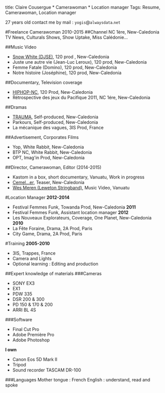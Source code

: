 title: Claire Cousergue * Camerawoman * Location manager
Tags: Resume, Camerawoman, Location manager

27 years old
contact me by mail : `yogis`@`alwaysdata`.`net`


#Freelance Camerawoman 2010-2015
##Channel NC 1ère, New-Caledonia
TV News, Culturals Shows, Show Uptake, Miss Calédonie...

##Music Video 
* [Snow White (DJSE)](http://www.youtube.com/watch?v=M4ldouk-maA), 120 prod , New-Caledonia
* Juste une autre vie (Jean-Luc Leroux), 120 prod, New-Caledonia 
* Femme Fatale (Domino), 120 prod, New-Caledonia
* Notre histoire (Joséphine), 120 prod, New-Caledonia

##Documentary, Television coverage 
* [HIPHOP-NC](http://www.youtube.com/watch?v=HLOhTMuEsT4), 120 Prod, New-Caledonia
* Rétrospective des jeux du Pacifique 2011, NC 1ére, New-Caledonia

##Dramas 
* [TRAUMA](https://vimeo.com/30382704), Self-produced, New-Caledonia
* Parkours, Self-produced, New-Caledonia
* La mécanique des vagues, 3IS Prod, France

##Advertisement, Corporates Films 
* Yop, White Rabbit, New-Caledonia
* BTP NC, White Rabbit, New-Caledonia
* OPT, Imag'in Prod, New-Caledonia

##Director, Camerawoman, Editor (2014-2015)
* Kastom in a box, short documentary, Vanuatu, Work in progress
* [Cemel...er](http://www.youtube.com/watch?v=dGpJGJFoG_k), Teaser, New-Caledonia
* [Wes Meren (Leweton Stringband)](https://www.youtube.com/watch?v=cY-moQQrsLY), Music Video, Vanuatu 

#Location Manager 
**2012-2014** 
* Festival Femmes Funk, Towanda Prod, New-Caledonia
**2011** 
* Festival Femmes Funk, Assistant location manager
**2012** 
* Les Nouveaux Explorateurs, Coverage, One Planet, New-Caledonia
**2010**
* La Fête Foraine, Drama, 2A Prod, Paris
* City Game, Drama, 2A Prod, Paris

#Training **2005-2010**
* 3IS, Trappes, France
* Camera and Lights 
* Optional learning : Editing and production 

##Expert knowledge of materials
###Cameras
* SONY EX3
* EX1
* PDW 335
* DSR 200 & 300
* PD 150 & 170 & 200
* ARRI BL 4S

###Software
* Final Cut Pro
* Adobe Première Pro
* Adobe Photoshop

**I own**
* Canon Eos 5D Mark II 
* Tripod
* Sound recorder TASCAM DR-100

###Languages
Mother tongue : French
English : understand, read and spoke